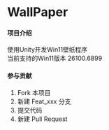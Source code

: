 # WallPaper

#### 项目介绍
使用Unity开发Win11壁纸程序  
当前支持的Win11版本 26100.6899    


#### 参与贡献

1. Fork 本项目
2. 新建 Feat_xxx 分支
3. 提交代码
4. 新建 Pull Request